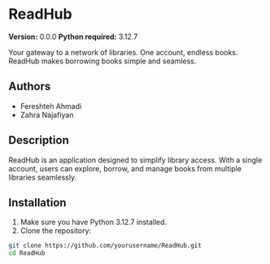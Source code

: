 # ReadHub

**Version:** 0.0.0
**Python required:** 3.12.7

Your gateway to a network of libraries. One account, endless books. ReadHub makes borrowing books simple and seamless.

## Authors

- Fereshteh Ahmadi
- Zahra Najafiyan

## Description

ReadHub is an application designed to simplify library access. With a single account, users can explore, borrow,
and manage books from multiple libraries seamlessly.

## Installation

1. Make sure you have Python 3.12.7 installed.
2. Clone the repository:

```bash
git clone https://github.com/yourusername/ReadHub.git
cd ReadHub
```
